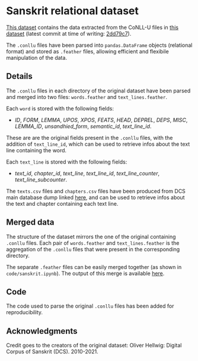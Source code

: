 # Sanskrit relational dataset

[This dataset](https://www.kaggle.com/federicolusiani/sanskrit-relational-data) contains the data extracted from the CoNLL-U files in [this dataset](https://github.com/OliverHellwig/sanskrit/tree/master/dcs/data) (latest commit at time of writing: [2dd79c7](https://github.com/OliverHellwig/sanskrit/tree/2dd79c71576ddeff47573a3c4b953cb2ef92af1c)).

The `.conllu` files have been parsed into `pandas.DataFrame` objects (relational format) and stored as `.feather` files, allowing efficient and flexibile manipulation of the data.

## Details

The `.conllu` files in each directory of the original dataset have been parsed and merged into two files: `words.feather` and `text_lines.feather`.

Each `word` is stored with the following fields:
- *ID*, *FORM*, *LEMMA*, *UPOS*, *XPOS*, *FEATS*, *HEAD*, *DEPREL*, *DEPS*, *MISC*, *LEMMA_ID*, *unsandhied_form*, *semantic_id*, *text_line_id*.

These are are the original fields present in the `.conllu` files, with the addition of `text_line_id`, which can be used to retrieve infos about the text line containing the word.

Each `text_line` is stored with the following fields:
- *text_id*, *chapter_id*, *text_line*, *text_line_id*, *text_line_counter*, *text_line_subcounter*.

The `texts.csv` files and `chapters.csv` files have been produced from DCS main database dump linked [here](https://github.com/OliverHellwig/sanskrit/tree/master/dcs/data), and can be used to retrieve infos about the text and chapter containing each text line.

## Merged data

The structure of the dataset mirrors the one of the original containing `.conllu` files. Each pair of `words.feather` and `text_lines.feather` is the aggregation of the `.conllu` files that were present in the corresponding directory.

The separate `.feather` files can be easily merged together (as shown in `code/sanskrit.ipynb`). The output of this merge is available [here](https://www.kaggle.com/federicolusiani/sanskrit-relational-data).

## Code
The code used to parse the original `.conllu` files has been added for reproducibility.

## Acknowledgments
Credit goes to the creators of the original dataset: Oliver Hellwig: Digital Corpus of Sanskrit (DCS). 2010-2021.